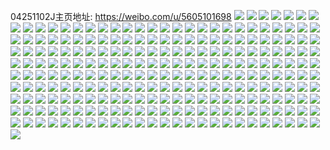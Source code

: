 04251102J主页地址: https://weibo.com/u/5605101698 
![](https://wx4.sinaimg.cn/mw2000/0067kr06ly1h90xdtd484j32c0340npf.jpg) 
![](https://wx4.sinaimg.cn/mw2000/0067kr06ly1h90xdrxbdjj32c0340b2b.jpg) 
![](https://wx4.sinaimg.cn/mw2000/0067kr06ly1h90xdqjz2gj32c03404qs.jpg) 
![](https://wx4.sinaimg.cn/mw2000/0067kr06ly1h90xdwv210j32c0340kjn.jpg) 
![](https://wx4.sinaimg.cn/mw2000/0067kr06ly1h90xdvmr9uj32c0340qv6.jpg) 
![](https://wx4.sinaimg.cn/mw2000/0067kr06ly1h90xdy6wjyj32c0340x6r.jpg) 
![](https://wx4.sinaimg.cn/mw2000/0067kr06ly1h90xdum9saj32c0340npf.jpg) 
![](https://wx4.sinaimg.cn/mw2000/0067kr06ly1h8it8np8iwj325x2vxhdv.jpg) 
![](https://wx4.sinaimg.cn/mw2000/0067kr06ly1h8it7mf38bj329e30jkjm.jpg) 
![](https://wx4.sinaimg.cn/mw2000/0067kr06ly1h8it7pakzzj328s2zpkjn.jpg) 
![](https://wx4.sinaimg.cn/mw2000/0067kr06ly1h8it7vj4z4j32ai320u0z.jpg) 
![](https://wx4.sinaimg.cn/mw2000/0067kr06ly1h8it7klrrbj32c0340qv7.jpg) 
![](https://wx4.sinaimg.cn/mw2000/0067kr06ly1h8it7yl89sj329p30yx6q.jpg) 
![](https://wx4.sinaimg.cn/mw2000/0067kr06ly1h8it83rsgtj32c0340u10.jpg) 
![](https://wx4.sinaimg.cn/mw2000/0067kr06ly1h8it8cb4ztj32c0340hdw.jpg) 
![](https://wx4.sinaimg.cn/mw2000/0067kr06ly1h8it8jl4vrj32c03407wk.jpg) 
![](https://wx4.sinaimg.cn/mw2000/0067kr06ly1h8hngf44h4j31401hc7fu.jpg) 
![](https://wx4.sinaimg.cn/mw2000/0067kr06ly1h8eb4vgrzdj32c03404qs.jpg) 
![](https://wx4.sinaimg.cn/mw2000/0067kr06ly1h8eb4x9t0mj32c0340kjn.jpg) 
![](https://wx4.sinaimg.cn/mw2000/0067kr06ly1h8eb4zy91xj32c0340b2c.jpg) 
![](https://wx4.sinaimg.cn/mw2000/0067kr06ly1h8eb4ljvpcj32c0340b2b.jpg) 
![](https://wx4.sinaimg.cn/mw2000/0067kr06ly1h8eb4pr3avj32c03407wj.jpg) 
![](https://wx4.sinaimg.cn/mw2000/0067kr06ly1h8eb4t1z4tj32c0340u0y.jpg) 
![](https://wx4.sinaimg.cn/mw2000/0067kr06ly1h8eb4r53blj32c0340npe.jpg) 
![](https://wx4.sinaimg.cn/mw2000/0067kr06ly1h8eb51lmo0j327a2xqhdu.jpg) 
![](https://wx4.sinaimg.cn/mw2000/0067kr06ly1h8eb4nsolwj32c03401kz.jpg) 
![](https://wx4.sinaimg.cn/mw2000/0067kr06ly1h81keqfj98j32c0340u0y.jpg) 
![](https://wx4.sinaimg.cn/mw2000/0067kr06ly1h81keuad17j32c0340x6q.jpg) 
![](https://wx4.sinaimg.cn/mw2000/0067kr06ly1h7vt5v1o4kj32c0340kjn.jpg) 
![](https://wx4.sinaimg.cn/mw2000/0067kr06ly1h7vt5wyts7j32c0340kjm.jpg) 
![](https://wx4.sinaimg.cn/mw2000/0067kr06ly1h7vt5mq2ekj32c0340hdu.jpg) 
![](https://wx4.sinaimg.cn/mw2000/0067kr06ly1h7vt5pxp65j32c0340npe.jpg) 
![](https://wx4.sinaimg.cn/mw2000/0067kr06ly1h7vt64smfrj32c0340e81.jpg) 
![](https://wx4.sinaimg.cn/mw2000/0067kr06ly1h7r4z1s2hbj30u0140zse.jpg) 
![](https://wx4.sinaimg.cn/mw2000/0067kr06ly1h7r4z2df55j30u0140jz8.jpg) 
![](https://wx4.sinaimg.cn/mw2000/0067kr06ly1h7r4z2zwjuj30u0140wll.jpg) 
![](https://wx4.sinaimg.cn/mw2000/0067kr06ly1h7r4z11becj30u0140n4z.jpg) 
![](https://wx4.sinaimg.cn/mw2000/0067kr06ly1h7r4z3kq7qj30u0140n4s.jpg) 
![](https://wx4.sinaimg.cn/mw2000/0067kr06ly1h7r4z4v5frj30u0140gsk.jpg) 
![](https://wx4.sinaimg.cn/mw2000/0067kr06ly1h7r4z7utopj30u014046a.jpg) 
![](https://wx4.sinaimg.cn/mw2000/0067kr06ly1h7r4z78wnpj30u014044s.jpg) 
![](https://wx4.sinaimg.cn/mw2000/0067kr06ly1h7r4z5hd6ij30u0140qbx.jpg) 
![](https://wx4.sinaimg.cn/mw2000/0067kr06ly1h7np83wv8jj32c0340hdv.jpg) 
![](https://wx4.sinaimg.cn/mw2000/0067kr06ly1h7np89i9q4j32ac31tkjn.jpg) 
![](https://wx4.sinaimg.cn/mw2000/0067kr06ly1h7np85fch3j32an3271kz.jpg) 
![](https://wx4.sinaimg.cn/mw2000/0067kr06ly1h7lkdtt7umj30u0140gt2.jpg) 
![](https://wx4.sinaimg.cn/mw2000/0067kr06ly1h7lkdvqlpbj30u01407ar.jpg) 
![](https://wx4.sinaimg.cn/mw2000/0067kr06ly1h7lkdpq495j30u0140q99.jpg) 
![](https://wx4.sinaimg.cn/mw2000/0067kr06ly1h7lkdqcdg5j30u0140gs7.jpg) 
![](https://wx4.sinaimg.cn/mw2000/0067kr06ly1h7lkdroky0j30u0140tez.jpg) 
![](https://wx4.sinaimg.cn/mw2000/0067kr06ly1h7lkds8e7vj30u0140jz1.jpg) 
![](https://wx4.sinaimg.cn/mw2000/0067kr06ly1h7lkdsr1wpj30u0140dn1.jpg) 
![](https://wx4.sinaimg.cn/mw2000/0067kr06ly1h7lkdtbjfdj30u0140tfz.jpg) 
![](https://wx4.sinaimg.cn/mw2000/0067kr06ly1h7edr5iw3dj32c0340e82.jpg) 
![](https://wx4.sinaimg.cn/mw2000/0067kr06ly1h7edtjz8kjj32c03404qr.jpg) 
![](https://wx4.sinaimg.cn/mw2000/0067kr06ly1h7edtz4h1xj327t2yf4qs.jpg) 
![](https://wx4.sinaimg.cn/mw2000/0067kr06ly1h7edu4g734j32c0340b2d.jpg) 
![](https://wx4.sinaimg.cn/mw2000/0067kr06ly1h7da5dnn0lj32c03404qp.jpg) 
![](https://wx4.sinaimg.cn/mw2000/0067kr06ly1h7da5fa1wyj32c0340qv7.jpg) 
![](https://wx4.sinaimg.cn/mw2000/0067kr06ly1h7da5bstjyj32c03407uk.jpg) 
![](https://wx4.sinaimg.cn/mw2000/0067kr06ly1h76e45z105j32c0340dkr.jpg) 
![](https://wx4.sinaimg.cn/mw2000/0067kr06ly1h76e4beb1uj327t2yfkjm.jpg) 
![](https://wx4.sinaimg.cn/mw2000/0067kr06ly1h76e49bf5bj32c03407wi.jpg) 
![](https://wx4.sinaimg.cn/mw2000/0067kr06ly1h76e3zlxp1j32c0340e83.jpg) 
![](https://wx4.sinaimg.cn/mw2000/0067kr06ly1h76e438zvuj32c0340qv7.jpg) 
![](https://wx4.sinaimg.cn/mw2000/0067kr06ly1h76e4dpldcj32c0340tfy.jpg) 
![](https://wx4.sinaimg.cn/mw2000/0067kr06ly1h76e3vuc8ej32c0340u0x.jpg) 
![](https://wx4.sinaimg.cn/mw2000/0067kr06ly1h6ya0b9u1qj32c0340kjn.jpg) 
![](https://wx4.sinaimg.cn/mw2000/0067kr06ly1h6ya0dtpp1j32c0340e83.jpg) 
![](https://wx4.sinaimg.cn/mw2000/0067kr06ly1h6wpub4dokj32862yw4qp.jpg) 
![](https://wx4.sinaimg.cn/mw2000/0067kr06ly1h6wpuiw535j328y2zy7qd.jpg) 
![](https://wx4.sinaimg.cn/mw2000/0067kr06ly1h6wpugmc21j32c03404qp.jpg) 
![](https://wx4.sinaimg.cn/mw2000/0067kr06ly1h6wpue1mozj3290301e83.jpg) 
![](https://wx4.sinaimg.cn/mw2000/0067kr06ly1h6wpucc4n0j328s2zq19l.jpg) 
![](https://wx4.sinaimg.cn/mw2000/0067kr06ly1h6i3m8vbkzj32c0340b29.jpg) 
![](https://wx4.sinaimg.cn/mw2000/0067kr06ly1h6i3ltvbcaj32c03401ky.jpg) 
![](https://wx4.sinaimg.cn/mw2000/0067kr06ly1h6i3mc0klyj328n2zj1l0.jpg) 
![](https://wx4.sinaimg.cn/mw2000/0067kr06ly1h6i3misqh5j32c0340npd.jpg) 
![](https://wx4.sinaimg.cn/mw2000/0067kr06ly1h6i3m2ipx9j32c03404qq.jpg) 
![](https://wx4.sinaimg.cn/mw2000/0067kr06ly1h6i3mnqrl2j32as32eu11.jpg) 
![](https://wx4.sinaimg.cn/mw2000/0067kr06ly1h6i3lyg87oj32c0340kjl.jpg) 
![](https://wx4.sinaimg.cn/mw2000/0067kr06ly1h6i3mfcv1qj32c0340hdt.jpg) 
![](https://wx4.sinaimg.cn/mw2000/0067kr06ly1h6a12dasxpj32c03401kx.jpg) 
![](https://wx4.sinaimg.cn/mw2000/0067kr06ly1h6a12jdkn1j32c0340hdf.jpg) 
![](https://wx4.sinaimg.cn/mw2000/0067kr06ly1h6a12gjs9cj32822yrttd.jpg) 
![](https://wx4.sinaimg.cn/mw2000/0067kr06ly1h6a12lg1hkj32c0340e83.jpg) 
![](https://wx4.sinaimg.cn/mw2000/0067kr06ly1h5djsm7a8tj32a631kqv6.jpg) 
![](https://wx4.sinaimg.cn/mw2000/0067kr06ly1h5djsrlm6cj327h2xz4qq.jpg) 
![](https://wx4.sinaimg.cn/mw2000/0067kr06ly1h5djspj1qaj32702xcqv7.jpg) 
![](https://wx4.sinaimg.cn/mw2000/0067kr06ly1h5djskdygwj32c0340npe.jpg) 
![](https://wx4.sinaimg.cn/mw2000/0067kr06ly1h5djsqjxoqj328q2znhdu.jpg) 
![](https://wx4.sinaimg.cn/mw2000/0067kr06ly1h56kolr3pqj328m2zie82.jpg) 
![](https://wx4.sinaimg.cn/mw2000/0067kr06ly1h56kojjmxbj32c0340e83.jpg) 
![](https://wx4.sinaimg.cn/mw2000/0067kr06ly1h4yk5hpfghj32c0340x6s.jpg) 
![](https://wx4.sinaimg.cn/mw2000/0067kr06ly1h4yk5p6if9j32582uz7wi.jpg) 
![](https://wx4.sinaimg.cn/mw2000/0067kr06ly1h4yk6c9g6hj31o0280hdt.jpg) 
![](https://wx4.sinaimg.cn/mw2000/0067kr06ly1h4q0a8l3hej32c03407wi.jpg) 
![](https://wx4.sinaimg.cn/mw2000/0067kr06ly1h4q0a76em4j32c0340x6p.jpg) 
![](https://wx4.sinaimg.cn/mw2000/0067kr06ly1h4q0a9fmsrj32c0340b29.jpg) 
![](https://wx4.sinaimg.cn/mw2000/0067kr06ly1h4q0aacalkj32c0340x6p.jpg) 
![](https://wx4.sinaimg.cn/mw2000/0067kr06ly1h4q0aff5ywj32c03404qq.jpg) 
![](https://wx4.sinaimg.cn/mw2000/0067kr06ly1h495wnyov1j32702xc7wi.jpg) 
![](https://wx4.sinaimg.cn/mw2000/0067kr06ly1h495w5qlocj328k2zfe82.jpg) 
![](https://wx4.sinaimg.cn/mw2000/0067kr06ly1h495wg6b4pj327m2y6npe.jpg) 
![](https://wx4.sinaimg.cn/mw2000/0067kr06ly1h495wknrc5j32c0340kjm.jpg) 
![](https://wx4.sinaimg.cn/mw2000/0067kr06ly1h495wq75kxj32c0340qv6.jpg) 
![](https://wx4.sinaimg.cn/mw2000/0067kr06ly1h3ksarv7lfj3294306npd.jpg) 
![](https://wx4.sinaimg.cn/mw2000/0067kr06ly1h3ksastzo9j32c0340hdu.jpg) 
![](https://wx4.sinaimg.cn/mw2000/0067kr06ly1h3ksav32idj325y2vxhdt.jpg) 
![](https://wx4.sinaimg.cn/mw2000/0067kr06ly1h3ksau2dr6j32c0340e82.jpg) 
![](https://wx4.sinaimg.cn/mw2000/0067kr06ly1h34jen6cn5j32c0340e83.jpg) 
![](https://wx4.sinaimg.cn/mw2000/0067kr06ly1h34jefr82ej32c0340e82.jpg) 
![](https://wx4.sinaimg.cn/mw2000/0067kr06ly1h34jehhan1j328u2zs4qq.jpg) 
![](https://wx4.sinaimg.cn/mw2000/0067kr06ly1h34ject82hj32c0340kjl.jpg) 
![](https://wx4.sinaimg.cn/mw2000/0067kr06ly1h34jee3eeyj327t2ygkjl.jpg) 
![](https://wx4.sinaimg.cn/mw2000/0067kr06ly1h34jeoivpxj32892z0npd.jpg) 
![](https://wx4.sinaimg.cn/mw2000/0067kr06ly1h34jepqj3sj327g2xx4qq.jpg) 
![](https://wx4.sinaimg.cn/mw2000/0067kr06ly1h2sj9h2rgij32c0340qv6.jpg) 
![](https://wx4.sinaimg.cn/mw2000/0067kr06ly1h2ckjxjoa7j32c02rahdu.jpg) 
![](https://wx4.sinaimg.cn/mw2000/0067kr06ly1h2ckjz85wij32c03401kz.jpg) 
![](https://wx4.sinaimg.cn/mw2000/0067kr06ly1h2ckk0xj7oj32c0340qv6.jpg) 
![](https://wx4.sinaimg.cn/mw2000/0067kr06ly1h2ckk2hatrj32c0340npe.jpg) 
![](https://wx4.sinaimg.cn/mw2000/0067kr06ly1h2ckk3y1tgj32c0340kjm.jpg) 
![](https://wx4.sinaimg.cn/mw2000/0067kr06ly1h2ckk5bzduj32c0340b2a.jpg) 
![](https://wx4.sinaimg.cn/mw2000/0067kr06ly1h2ckk6ox9cj32c03407wi.jpg) 
![](https://wx4.sinaimg.cn/mw2000/0067kr06ly1h2ckkd1e9pj33402c0b2b.jpg) 
![](https://wx4.sinaimg.cn/mw2000/0067kr06ly1h2ckk7xvrzj32c02c01ky.jpg) 
![](https://wx4.sinaimg.cn/mw2000/0067kr06ly1h2ckk9mqhyj32c0340b2b.jpg) 
![](https://wx4.sinaimg.cn/mw2000/0067kr06ly1gz46yppxwuj32c0340e83.jpg) 
![](https://wx4.sinaimg.cn/mw2000/0067kr06ly1gz46ye4gmmj32752xj7wi.jpg) 
![](https://wx4.sinaimg.cn/mw2000/0067kr06ly1gz46yhsnxtj32aj321hdu.jpg) 
![](https://wx4.sinaimg.cn/mw2000/0067kr06ly1gz46ymn0tsj329k30ru0y.jpg) 
![](https://wx4.sinaimg.cn/mw2000/0067kr06ly1gz46ykunbhj32782xnu0y.jpg) 
![](https://wx4.sinaimg.cn/mw2000/0067kr06ly1gz46ysjlhjj32c03407wk.jpg) 
![](https://wx4.sinaimg.cn/mw2000/0067kr06ly1gyyc2vwtbxj32842yub2d.jpg) 
![](https://wx4.sinaimg.cn/mw2000/0067kr06ly1gyyc2pw0yuj32592v1x6s.jpg) 
![](https://wx4.sinaimg.cn/mw2000/0067kr06ly1gyyc32r6dzj32782xnx6s.jpg) 
![](https://wx4.sinaimg.cn/mw2000/0067kr06ly1gyyc36s3zlj320e2oikjn.jpg) 
![](https://wx4.sinaimg.cn/mw2000/0067kr06ly1gy2mt9fvaij31jx22kb29.jpg) 
![](https://wx4.sinaimg.cn/mw2000/0067kr06ly1gxqggo9cn5j32862ywqv6.jpg) 
![](https://wx4.sinaimg.cn/mw2000/0067kr06ly1gxqggptr8vj328u2zse83.jpg) 
![](https://wx4.sinaimg.cn/mw2000/0067kr06ly1gxb7smz428j324i2u0x6s.jpg) 
![](https://wx4.sinaimg.cn/mw2000/0067kr06ly1gxb7sli191j323u2t4e84.jpg) 
![](https://wx4.sinaimg.cn/mw2000/0067kr06ly1gxb7sodbzgj327y2ymhdv.jpg) 
![](https://wx4.sinaimg.cn/mw2000/0067kr06ly1gxb7sqmzevj3292303npf.jpg) 
![](https://wx4.sinaimg.cn/mw2000/0067kr06ly1gx9zf5584ij32c03407wk.jpg) 
![](https://wx4.sinaimg.cn/mw2000/0067kr06ly1gx9zf2umdsj32c0340x6s.jpg) 
![](https://wx4.sinaimg.cn/mw2000/0067kr06ly1gw03zkfyf8j32c0340e85.jpg) 
![](https://wx4.sinaimg.cn/mw2000/0067kr06ly1gw03zedfdjj32c03404qt.jpg) 
![](https://wx4.sinaimg.cn/mw2000/0067kr06ly1gw03zrgrwsj32c0340hdx.jpg) 
![](https://wx4.sinaimg.cn/mw2000/0067kr06ly1gw03ztifqjj32c03407wj.jpg) 
![](https://wx4.sinaimg.cn/mw2000/0067kr06ly1gvqo7gtfwij62622w3e8402.jpg) 
![](https://wx4.sinaimg.cn/mw2000/0067kr06ly1gvqo84yhwtj62c0340e8502.jpg) 
![](https://wx4.sinaimg.cn/mw2000/0067kr06ly1gvqobqoopsj626m2wub2b02.jpg) 
![](https://wx4.sinaimg.cn/mw2000/0067kr06ly1gv5xp5vzsfj31o0280qv5.jpg) 
![](https://wx4.sinaimg.cn/mw2000/0067kr06ly1gv5xp4nji8j32c03404qt.jpg) 
![](https://wx4.sinaimg.cn/mw2000/0067kr06ly1gv5xp0a6osj32c0340npg.jpg) 
![](https://wx4.sinaimg.cn/mw2000/0067kr06ly1gv5xotx9ogj627p2yakjm02.jpg) 
![](https://wx4.sinaimg.cn/mw2000/0067kr06ly1gv4r08hfbij61o0280kjl02.jpg) 
![](https://wx4.sinaimg.cn/mw2000/0067kr06ly1gv4r07m2ppj62c0340u0z02.jpg) 
![](https://wx4.sinaimg.cn/mw2000/0067kr06ly1gv4r0a3b01j32c02c0x6p.jpg) 
![](https://wx4.sinaimg.cn/mw2000/0067kr06ly1gv4r04titdj328j2zdkjn.jpg) 
![](https://wx4.sinaimg.cn/mw2000/0067kr06ly1gv4qzt2x8ej623x2t84qr02.jpg) 
![](https://wx4.sinaimg.cn/mw2000/0067kr06ly1gv4r02koqqj62c0340npg02.jpg) 
![](https://wx4.sinaimg.cn/mw2000/0067kr06ly1gv4qzw2kypj62c0340hdw02.jpg) 
![](https://wx4.sinaimg.cn/mw2000/0067kr06ly1gthu7owhc6j32672wakjn.jpg) 
![](https://wx4.sinaimg.cn/mw2000/0067kr06ly1gthu7d1pboj32c0340b2e.jpg) 
![](https://wx4.sinaimg.cn/mw2000/0067kr06ly1gthu7gwxy7j323w2t7b2b.jpg) 
![](https://wx4.sinaimg.cn/mw2000/0067kr06ly1gpv9z2f34ej30p00v9gpw.jpg) 
![](https://wx4.sinaimg.cn/mw2000/0067kr06ly1gpsrni0co2j32c0340hdv.jpg) 
![](https://wx4.sinaimg.cn/mw2000/0067kr06ly1gpn6b4d6spj329o30wqv7.jpg) 
![](https://wx4.sinaimg.cn/mw2000/0067kr06ly1gpn6awy563j326j2wqu0z.jpg) 
![](https://wx4.sinaimg.cn/mw2000/0067kr06ly1gpn6azunszj32c0340kjm.jpg) 
![](https://wx4.sinaimg.cn/mw2000/0067kr06ly1gpn6b2jnloj32c03407wl.jpg) 
![](https://wx4.sinaimg.cn/mw2000/0067kr06ly1gpn6b65a8uj32472tmhdv.jpg) 
![](https://wx4.sinaimg.cn/mw2000/0067kr06ly1gpn6b8zuvqj32c0340nph.jpg) 
![](https://wx4.sinaimg.cn/mw2000/0067kr06ly1gp7xoerq29j33402c0x6q.jpg) 
![](https://wx4.sinaimg.cn/mw2000/0067kr06ly1gozu9m0pkjj32c0340hdu.jpg) 
![](https://wx4.sinaimg.cn/mw2000/0067kr06ly1goponsi63tj30n01dsnpf.jpg) 
![](https://wx4.sinaimg.cn/mw2000/0067kr06ly1goikcyl78lj32c0340u0y.jpg) 
![](https://wx4.sinaimg.cn/mw2000/0067kr06ly1goikdawwm8j328l2zghdw.jpg) 
![](https://wx4.sinaimg.cn/mw2000/0067kr06ly1goikd4e3udj32842yuhdu.jpg) 
![](https://wx4.sinaimg.cn/mw2000/0067kr06ly1goikd6mu44j322e2r74qq.jpg) 
![](https://wx4.sinaimg.cn/mw2000/0067kr06ly1goagmua92uj32c0340b2b.jpg) 
![](https://wx4.sinaimg.cn/mw2000/0067kr06ly1goagmsk2kdj32c0340e83.jpg) 
![](https://wx4.sinaimg.cn/mw2000/0067kr06ly1goagmw1y5zj32c03407wj.jpg) 
![](https://wx4.sinaimg.cn/mw2000/0067kr06ly1goagmqfe2nj321s2qee83.jpg) 
![](https://wx4.sinaimg.cn/mw2000/0067kr06ly1goagmxc9kqj32c03401ky.jpg) 
![](https://wx4.sinaimg.cn/mw2000/0067kr06ly1goagmz5xw6j32c0340hdv.jpg) 
![](https://wx4.sinaimg.cn/mw2000/0067kr06ly1goagn17sglj32c0340e82.jpg) 
![](https://wx4.sinaimg.cn/mw2000/0067kr06ly1gnvf6ewogpj31u02g0hdt.jpg) 
![](https://wx4.sinaimg.cn/mw2000/0067kr06ly1gnomk7nmicj32c0340hdw.jpg) 
![](https://wx4.sinaimg.cn/mw2000/0067kr06ly1gnomkaq8ijj32c02c01ky.jpg) 
![](https://wx4.sinaimg.cn/mw2000/0067kr06ly1gnomk2fdi5j32c02c0qv7.jpg) 
![](https://wx4.sinaimg.cn/mw2000/0067kr06ly1gnomk4t7lxj32c02c0npf.jpg) 
![](https://wx4.sinaimg.cn/mw2000/0067kr06ly1gnisa0svedj32c0340kjn.jpg) 
![](https://wx4.sinaimg.cn/mw2000/0067kr06ly1gnf4y2idtlj32c03407wj.jpg) 
![](https://wx4.sinaimg.cn/mw2000/0067kr06ly1gnf4y0wos3j32c03407wj.jpg) 
![](https://wx4.sinaimg.cn/mw2000/0067kr06ly1gnal9y3aeyj32c02c0hdu.jpg) 
![](https://wx4.sinaimg.cn/mw2000/0067kr06ly1gmy3nl1114j30u0140k3b.jpg) 
![](https://wx4.sinaimg.cn/mw2000/0067kr06ly1gmy3nixrjcj30u0140dro.jpg) 
![](https://wx4.sinaimg.cn/mw2000/0067kr06ly1gmy3nmiofmj30u01407ct.jpg) 
![](https://wx4.sinaimg.cn/mw2000/0067kr06ly1gmy3no0916j30u014010p.jpg) 
![](https://wx4.sinaimg.cn/mw2000/0067kr06ly1gmr4z7xa7nj328b2z3u0y.jpg) 
![](https://wx4.sinaimg.cn/mw2000/0067kr06ly1gmr4z987npj32c03404qr.jpg) 
![](https://wx4.sinaimg.cn/mw2000/0067kr06ly1gmr4zaiw6xj32c0340b2b.jpg) 
![](https://wx4.sinaimg.cn/mw2000/0067kr06ly1gmr4zbkuz5j32c0340qv6.jpg) 
![](https://wx4.sinaimg.cn/mw2000/0067kr06ly1gmr4z6h1jvj328f2z8kjm.jpg) 
![](https://wx4.sinaimg.cn/mw2000/0067kr06ly1gmr07nn1sjj30u00u0k3v.jpg) 
![](https://wx4.sinaimg.cn/mw2000/0067kr06ly1gmqrsjwvk4j30u0140jzc.jpg) 
![](https://wx4.sinaimg.cn/mw2000/0067kr06ly1gme7bph109j32c0340e84.jpg) 
![](https://wx4.sinaimg.cn/mw2000/0067kr06ly1gme7bri02dj32c0340e84.jpg) 
![](https://wx4.sinaimg.cn/mw2000/0067kr06ly1gm8ernw9klj32c0340e83.jpg) 
![](https://wx4.sinaimg.cn/mw2000/0067kr06ly1gm8erk8b00j32c0340b2b.jpg) 
![](https://wx4.sinaimg.cn/mw2000/0067kr06ly1gm3zwsdry2j30n00pcabj.jpg) 
![](https://wx4.sinaimg.cn/mw2000/0067kr06ly1gm3wvp2b0ij32c0340kjp.jpg) 
![](https://wx4.sinaimg.cn/mw2000/0067kr06ly1gm3wvxs846j32722xfnpf.jpg) 
![](https://wx4.sinaimg.cn/mw2000/0067kr06ly1gm3wvtj35ej32572uxe84.jpg) 
![](https://wx4.sinaimg.cn/mw2000/0067kr06ly1gm3wvvj2h8j32612w2hdw.jpg) 
![](https://wx4.sinaimg.cn/mw2000/0067kr06ly1gltfpatyyaj32c03407wi.jpg) 
![](https://wx4.sinaimg.cn/mw2000/0067kr06ly1gltfpj1j7vj328q2znqv6.jpg) 
![](https://wx4.sinaimg.cn/mw2000/0067kr06ly1gltfpfquwjj32c03407wi.jpg) 
![](https://wx4.sinaimg.cn/mw2000/0067kr06ly1glmjs8qp8vj32c0340qv8.jpg) 
![](https://wx4.sinaimg.cn/mw2000/0067kr06ly1gld9dsik3rj32c0340e84.jpg) 
![](https://wx4.sinaimg.cn/mw2000/0067kr06ly1gld9dwks1jj32c03407wm.jpg) 
![](https://wx4.sinaimg.cn/mw2000/0067kr06ly1gld9e01nzkj32c03407wk.jpg) 
![](https://wx4.sinaimg.cn/mw2000/0067kr06ly1gld9e3lbvej327i2y0x6r.jpg) 
![](https://wx4.sinaimg.cn/mw2000/0067kr06ly1gld9e6lkd2j32682wax6s.jpg) 
![](https://wx4.sinaimg.cn/mw2000/0067kr06ly1gld9dpm8npj32c03401ky.jpg) 
![](https://wx4.sinaimg.cn/mw2000/0067kr06ly1gky28v5rtej33402c0ast.jpg) 
![](https://wx4.sinaimg.cn/mw2000/0067kr06ly1gky28wfl09j33402c0k8r.jpg) 
![](https://wx4.sinaimg.cn/mw2000/0067kr06ly1gky28xwb33j33402c0x6b.jpg) 
![](https://wx4.sinaimg.cn/mw2000/0067kr06ly1gky28tocvkj33402c0qut.jpg) 
